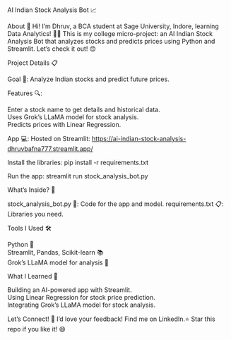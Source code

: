 AI Indian Stock Analysis Bot 📈

About 🌟
Hi! I’m Dhruv, a BCA student at Sage University, Indore, learning Data Analytics! 👨‍💻 This is my college micro-project: an AI Indian Stock Analysis Bot that analyzes stocks and predicts prices using Python and Streamlit. Let’s check it out! 😊

Project Details 📋

Goal 🎯: Analyze Indian stocks and predict future prices.  

Features 🔍:

Enter a stock name to get details and historical data.  
Uses Grok’s LLaMA model for stock analysis.  
Predicts prices with Linear Regression.


App 💻: Hosted on Streamlit: https://ai-indian-stock-analysis-dhruvbafna777.streamlit.app/


Install the libraries:  pip install -r requirements.txt


Run the app:  streamlit run stock_analysis_bot.py

What’s Inside? 📂

stock_analysis_bot.py 📜: Code for the app and model. 
requirements.txt 📋: Libraries you need.

Tools I Used 🛠️

Python 🐍  
Streamlit, Pandas, Scikit-learn 📚  
Grok’s LLaMA model for analysis 🌟

What I Learned 📖

Building an AI-powered app with Streamlit.  
Using Linear Regression for stock price prediction.  
Integrating Grok’s LLaMA model for stock analysis.

Let’s Connect! 🤝
I’d love your feedback! Find me on LinkedIn.⭐ Star this repo if you like it! 😄
